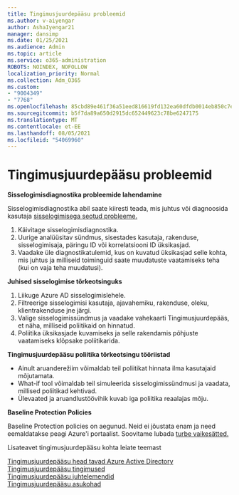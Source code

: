 ```yaml
---
title: Tingimusjuurdepääsu probleemid
ms.author: v-aiyengar
author: AshaIyengar21
manager: dansimp
ms.date: 01/25/2021
ms.audience: Admin
ms.topic: article
ms.service: o365-administration
ROBOTS: NOINDEX, NOFOLLOW
localization_priority: Normal
ms.collection: Adm_O365
ms.custom:
- "9004349"
- "7768"
ms.openlocfilehash: 85cbd89e461f36a51eed816619fd132ea60dfdb0014eb850c7ec3f38d41e1ca2
ms.sourcegitcommit: b5f7da89a650d2915dc652449623c78be6247175
ms.translationtype: MT
ms.contentlocale: et-EE
ms.lasthandoff: 08/05/2021
ms.locfileid: "54069960"
---
```

# <a name="conditional-access-issues"></a>Tingimusjuurdepääsu probleemid

**Sisselogimisdiagnostika probleemide lahendamine**

Sisselogimisdiagnostika abil saate kiiresti teada, mis juhtus või diagnoosida kasutaja [sisselogimisega seotud probleeme.](https://portal.azure.com/#blade/Microsoft_AAD_IAM/ActiveDirectoryMenuBlade/diagnose/symptomId/ms_aad_dxp_signin_caDiagnoseAndSolveSummarySymptom)

1. Käivitage sisselogimisdiagnostika.
1. Uurige analüüsitav sündmus, sisestades kasutaja, rakenduse, sisselogimisaja, päringu ID või korrelatsiooni ID üksikasjad.
1. Vaadake üle diagnostikatulemid, kus on kuvatud üksikasjad selle kohta, mis juhtus ja milliseid toiminguid saate muudatuste vaatamiseks teha (kui on vaja teha muudatusi).

**Juhised sisselogimise tõrkeotsinguks** 

1. Liikuge Azure AD sisselogimislehele.
1. Filtreerige sisselogimisi kasutaja, ajavahemiku, rakenduse, oleku, klientrakenduse jne järgi.
1. Valige sisselogimissündmus ja vaadake vahekaarti Tingimusjuurdepääs, et näha, milliseid poliitikaid on hinnatud.
1. Poliitika üksikasjade kuvamiseks ja selle rakendamis põhjuste vaatamiseks klõpsake poliitikarida.

**Tingimusjuurdepääsu poliitika tõrkeotsingu tööriistad**

- Ainult aruanderežiim võimaldab teil poliitikat hinnata ilma kasutajaid mõjutamata.
- What-if tool võimaldab teil simuleerida sisselogimissündmusi ja vaadata, millised poliitikad kehtivad.
- Ülevaated ja aruandlustöövihik kuvab iga poliitika reaalajas mõju.

**Baseline Protection Policies**

Baseline Protection policies on aegunud. Neid ei jõustata enam ja need eemaldatakse peagi Azure'i portaalist. Soovitame lubada [turbe vaikesätted.](https://docs.microsoft.com/azure/active-directory/fundamentals/concept-fundamentals-security-defaults)

Lisateavet tingimusjuurdepääsu kohta leiate teemast

[Tingimusjuurdepääsu head tavad Azure Active Directory](https://docs.microsoft.com/azure/active-directory/conditional-access/best-practices)  
 [Tingimusjuurdepääsu tingimused](https://docs.microsoft.com/azure/active-directory/conditional-access/best-practices)  
 [Tingimusjuurdepääsu juhtelemendid](https://docs.microsoft.com/azure/active-directory/conditional-access/controls)  
 [Tingimusjuurdepääsu asukohad](https://docs.microsoft.com/azure/active-directory/conditional-access/location-condition)
